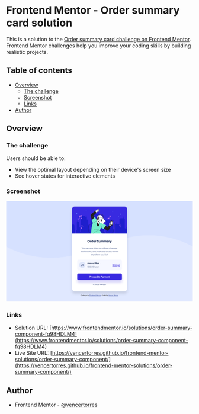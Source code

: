 # Frontend Mentor - Order summary card solution

This is a solution to the [Order summary card challenge on Frontend Mentor](https://www.frontendmentor.io/challenges/order-summary-component-QlPmajDUj). Frontend Mentor challenges help you improve your coding skills by building realistic projects.

## Table of contents

- [Overview](#overview)
  - [The challenge](#the-challenge)
  - [Screenshot](#screenshot)
  - [Links](#links)
- [Author](#author)

## Overview

### The challenge

Users should be able to:

- View the optimal layout depending on their device's screen size
- See hover states for interactive elements

### Screenshot

![](screenshot.png)

### Links

- Solution URL: [https://www.frontendmentor.io/solutions/order-summary-component-fq98HDLM4](https://www.frontendmentor.io/solutions/order-summary-component-fq98HDLM4)
- Live Site URL: [https://vencertorres.github.io/frontend-mentor-solutions/order-summary-component/](https://vencertorres.github.io/frontend-mentor-solutions/order-summary-component/)

## Author

- Frontend Mentor - [@vencertorres](https://www.frontendmentor.io/profile/vencertorres)